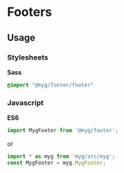 # Footers

## Usage

### Stylesheets

**Sass**

```sass
@import "@myg/footer/footer"
```

### Javascript

**ES6**

```js
import MygFooter from '@myg/footer';
```

or

```js
import * as myg from 'myg/src/myg';
const MygFooter = myg.MygFooter;
```
